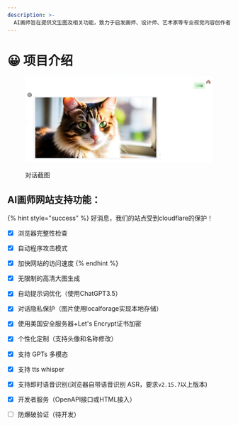 ```yaml
---
description: >-
  AI画师旨在提供文生图及相关功能，致力于启发画师、设计师、艺术家等专业视觉内容创作者的灵感，辅助其进行艺术创作，还能为媒体、作者等文字内容创作者提供高质量、高效率的配图。同时为大众用户提供了一个零门槛绘画创作平台，让每个人都能展现个性化格调，享受艺术创作的乐趣。
---
```


# 😀 项目介绍

<figure><img src=".gitbook/assets/模版1.png" alt="" width="563"><figcaption><p>对话截图</p></figcaption></figure>

## AI画师网站支持功能：

{% hint style="success" %}
好消息，我们的站点受到cloudflare的保护！

* [x] 浏览器完整性检查
* [x] 自动程序攻击模式
* [x] 加快网站的访问速度
{% endhint %}

* [x] 无限制的高清大图生成
* [x] 自动提示词优化（使用ChatGPT3.5）
* [x] 对话隐私保护（图片使用localforage实现本地存储）
* [x] 使用美国安全服务器+Let's Encrypt证书加密
* [x] 个性化定制（支持头像和名称修改）
* [x] 支持 GPTs 多模态
* [x] 支持 tts whisper
* [x] 支持即时语音识别(浏览器自带语音识别 ASR，要求`v2.15.7`以上版本)&#x20;
* [x] 开发者服务（OpenAPI接口或HTML接入）
* [ ] 防爆破验证（待开发）



